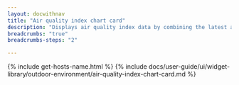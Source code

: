 ```yaml
---
layout: docwithnav
title: "Air quality index chart card"
description: "Displays air quality index data by combining the latest and aggregated values with an optional simplified chart."
breadcrumbs: "true"
breadcrumbs-steps: "2"

---
```

{% include get-hosts-name.html %}
{% include docs/user-guide/ui/widget-library/outdoor-environment/air-quality-index-chart-card.md %}
